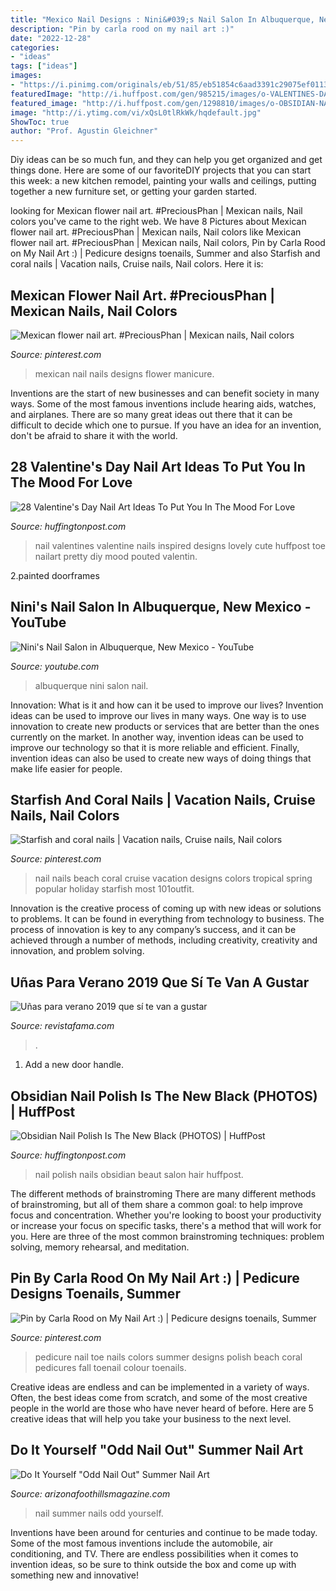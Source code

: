 ```yaml
---
title: "Mexico Nail Designs : Nini&#039;s Nail Salon In Albuquerque, New Mexico"
description: "Pin by carla rood on my nail art :)"
date: "2022-12-28"
categories:
- "ideas"
tags: ["ideas"]
images:
- "https://i.pinimg.com/originals/eb/51/85/eb51854c6aad3391c29075ef01130372.jpg"
featuredImage: "http://i.huffpost.com/gen/985215/images/o-VALENTINES-DAY-NAIL-ART-facebook.jpg"
featured_image: "http://i.huffpost.com/gen/1298810/images/o-OBSIDIAN-NAIL-POLISH-facebook.jpg"
image: "http://i.ytimg.com/vi/xQsL0tlRkWk/hqdefault.jpg"
ShowToc: true
author: "Prof. Agustin Gleichner"
---
```



Diy ideas can be so much fun, and they can help you get organized and get things done. Here are some of our favoriteDIY projects that you can start this week: a new kitchen remodel, painting your walls and ceilings, putting together a new furniture set, or getting your garden started.

	

		
looking for Mexican flower nail art. #PreciousPhan | Mexican nails, Nail colors you've came to the right web. We have 8 Pictures about Mexican flower nail art. #PreciousPhan | Mexican nails, Nail colors like Mexican flower nail art. #PreciousPhan | Mexican nails, Nail colors, Pin by Carla Rood on My Nail Art :) | Pedicure designs toenails, Summer and also Starfish and coral nails | Vacation nails, Cruise nails, Nail colors. Here it is:
		
    
## Mexican Flower Nail Art. #PreciousPhan | Mexican Nails, Nail Colors

<img loading=lazy src="https://i.pinimg.com/originals/8c/de/91/8cde91d57d8626cee3dc31dcce4f2258.jpg" onerror="this.onerror=null;this.src='https://tse2.mm.bing.net/th?id=OIP.pQDNG2_PV9-5c4NO8DpOcgHaJ4&amp;pid=15.1';" alt="Mexican flower nail art. #PreciousPhan | Mexican nails, Nail colors">

_Source: pinterest.com_

>mexican nail nails designs flower manicure. 

	

Inventions are the start of new businesses and can benefit society in many ways. Some of the most famous inventions include hearing aids, watches, and airplanes. There are so many great ideas out there that it can be difficult to decide which one to pursue. If you have an idea for an invention, don't be afraid to share it with the world.

    
## 28 Valentine&#039;s Day Nail Art Ideas To Put You In The Mood For Love

<img loading=lazy src="http://i.huffpost.com/gen/985215/images/o-VALENTINES-DAY-NAIL-ART-facebook.jpg" onerror="this.onerror=null;this.src='https://tse2.mm.bing.net/th?id=OIP.OFpCOXCqQDKFTuT4L7ja3gHaHa&amp;pid=15.1';" alt="28 Valentine&#039;s Day Nail Art Ideas To Put You In The Mood For Love">

_Source: huffingtonpost.com_

>nail valentines valentine nails inspired designs lovely cute huffpost toe nailart pretty diy mood pouted valentin. 

	

2.painted doorframes

    
## Nini&#039;s Nail Salon In Albuquerque, New Mexico - YouTube

<img loading=lazy src="http://i.ytimg.com/vi/xQsL0tlRkWk/hqdefault.jpg" onerror="this.onerror=null;this.src='https://tse1.mm.bing.net/th?id=OIP.p_wIrinTq6GtZ49rDCL1XQHaFj&amp;pid=15.1';" alt="Nini&#039;s Nail Salon in Albuquerque, New Mexico - YouTube">

_Source: youtube.com_

>albuquerque nini salon nail. 

	

Innovation: What is it and how can it be used to improve our lives?
Invention ideas can be used to improve our lives in many ways. One way is to use innovation to create new products or services that are better than the ones currently on the market. In another way, invention ideas can be used to improve our technology so that it is more reliable and efficient. Finally, invention ideas can also be used to create new ways of doing things that make life easier for people.

    
## Starfish And Coral Nails | Vacation Nails, Cruise Nails, Nail Colors

<img loading=lazy src="https://i.pinimg.com/originals/cb/f1/47/cbf147b28a61aa93e4211e77d26fae8a.jpg" onerror="this.onerror=null;this.src='https://tse4.mm.bing.net/th?id=OIP.-YsKAjBkJgSzFFmD7pR2-gHaNJ&amp;pid=15.1';" alt="Starfish and coral nails | Vacation nails, Cruise nails, Nail colors">

_Source: pinterest.com_

>nail nails beach coral cruise vacation designs colors tropical spring popular holiday starfish most 101outfit. 

	

Innovation is the creative process of coming up with new ideas or solutions to problems. It can be found in everything from technology to business. The process of innovation is key to any company’s success, and it can be achieved through a number of methods, including creativity, creativity and innovation, and problem solving.

    
## Uñas Para Verano 2019 Que Sí Te Van A Gustar

<img loading=lazy src="https://images2.revistafama.com/tFMwwmYv0EptwdAZibRnGRaXSxg=/0x530/uploads/media/2019/05/27/unas-verano-6.jpg" onerror="this.onerror=null;this.src='https://tse3.mm.bing.net/th?id=OIP.gr5qxy2SVCMaItnap7SdFAAAAA&amp;pid=15.1';" alt="Uñas para verano 2019 que sí te van a gustar">

_Source: revistafama.com_

>. 

	

1. Add a new door handle. 

    
## Obsidian Nail Polish Is The New Black (PHOTOS) | HuffPost

<img loading=lazy src="http://i.huffpost.com/gen/1298810/images/o-OBSIDIAN-NAIL-POLISH-facebook.jpg" onerror="this.onerror=null;this.src='https://tse1.mm.bing.net/th?id=OIP.Ze7sCBcxe2-oTAqCZ2_BIQHaE8&amp;pid=15.1';" alt="Obsidian Nail Polish Is The New Black (PHOTOS) | HuffPost">

_Source: huffingtonpost.com_

>nail polish nails obsidian beaut salon hair huffpost. 

	

The different methods of brainstroming
There are many different methods of brainstroming, but all of them share a common goal: to help improve focus and concentration. Whether you're looking to boost your productivity or increase your focus on specific tasks, there's a method that will work for you. Here are three of the most common brainstroming techniques: problem solving, memory rehearsal, and meditation.

    
## Pin By Carla Rood On My Nail Art :) | Pedicure Designs Toenails, Summer

<img loading=lazy src="https://i.pinimg.com/originals/eb/51/85/eb51854c6aad3391c29075ef01130372.jpg" onerror="this.onerror=null;this.src='https://tse4.mm.bing.net/th?id=OIP.fQE6uYrwVpZknnZ0vkwGrwHaHa&amp;pid=15.1';" alt="Pin by Carla Rood on My Nail Art :) | Pedicure designs toenails, Summer">

_Source: pinterest.com_

>pedicure nail toe nails colors summer designs polish beach coral pedicures fall toenail colour toenails. 

	

Creative ideas are endless and can be implemented in a variety of ways. Often, the best ideas come from scratch, and some of the most creative people in the world are those who have never heard of before. Here are 5 creative ideas that will help you take your business to the next level.

    
## Do It Yourself &quot;Odd Nail Out&quot; Summer Nail Art

<img loading=lazy src="https://www.arizonafoothillsmagazine.com/valleygirlblog/wp-content/uploads/9e7d63bcd17a644669643b43824a26bb.jpg" onerror="this.onerror=null;this.src='https://tse4.mm.bing.net/th?id=OIP.LRiISR1OyBNTvXYNwrQBGAHaJ3&amp;pid=15.1';" alt="Do It Yourself &quot;Odd Nail Out&quot; Summer Nail Art">

_Source: arizonafoothillsmagazine.com_

>nail summer nails odd yourself. 

	

Inventions have been around for centuries and continue to be made today. Some of the most famous inventions include the automobile, air conditioning, and TV. There are endless possibilities when it comes to invention ideas, so be sure to think outside the box and come up with something new and innovative!


